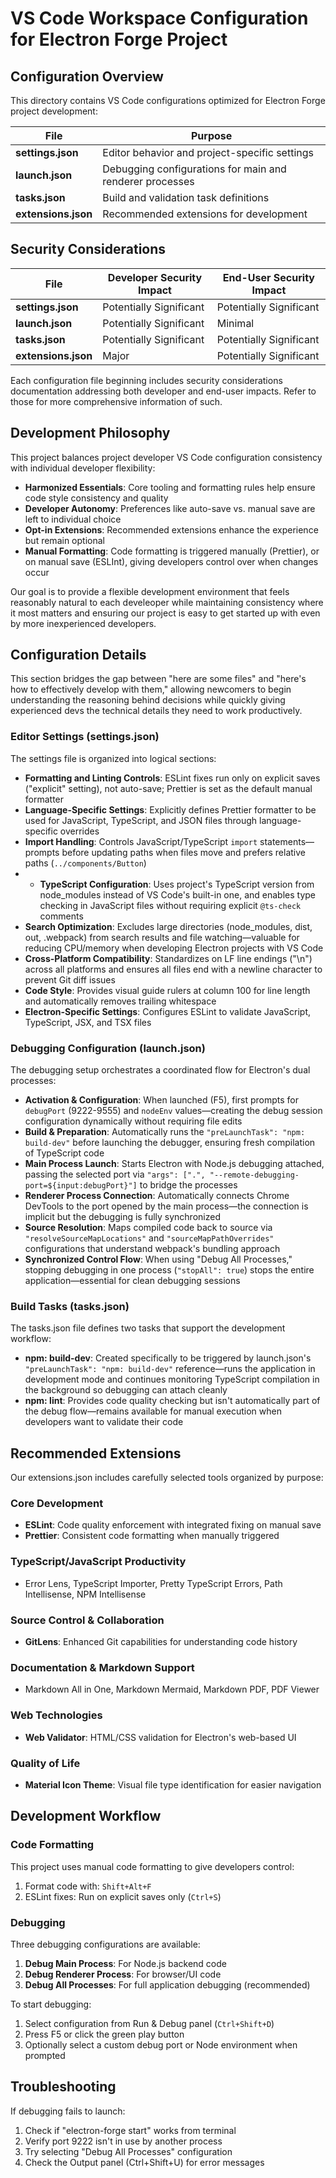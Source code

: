 # VS Code Workspace Configuration for Electron Forge Project

## Configuration Overview

This directory contains VS Code configurations optimized for Electron Forge project development:

| File                | Purpose                                                  |
| ------------------- | -------------------------------------------------------- |
| **settings.json**   | Editor behavior and project-specific settings            |
| **launch.json**     | Debugging configurations for main and renderer processes |
| **tasks.json**      | Build and validation task definitions                    |
| **extensions.json** | Recommended extensions for development                   |

## Security Considerations

| File                | Developer Security Impact | End-User Security Impact |
| ------------------- | ------------------------- | ------------------------ |
| **settings.json**   | Potentially Significant   | Potentially Significant  |
| **launch.json**     | Potentially Significant   | Minimal                  |
| **tasks.json**      | Potentially Significant   | Potentially Significant  |
| **extensions.json** | Major                     | Potentially Significant  |

Each configuration file beginning includes security considerations documentation addressing both developer and end-user impacts. Refer to those for more comprehensive information of such.

## Development Philosophy

This project balances project developer VS Code configuration consistency with individual developer flexibility:

- **Harmonized Essentials**: Core tooling and formatting rules help ensure code style consistency and quality
- **Developer Autonomy**: Preferences like auto-save vs. manual save are left to individual choice
- **Opt-in Extensions**: Recommended extensions enhance the experience but remain optional
- **Manual Formatting**: Code formatting is triggered manually (Prettier), or on manual save (ESLInt), giving developers control over when changes occur

Our goal is to provide a flexible development environment that feels reasonably natural to each develeoper while maintaining consistency where it most matters and ensuring our project is easy to get started up with even by more inexperienced developers.

## Configuration Details

This section bridges the gap between "here are some files" and "here's how to effectively develop with them," allowing newcomers to begin understanding the reasoning behind decisions while quickly giving experienced devs the technical details they need to work productively.

### Editor Settings (settings.json)

The settings file is organized into logical sections:

- **Formatting and Linting Controls**: ESLint fixes run only on explicit saves ("explicit" setting), not auto-save; Prettier is set as the default manual formatter
- **Language-Specific Settings**: Explicitly defines Prettier formatter to be used for JavaScript, TypeScript, and JSON files through language-specific overrides
- **Import Handling**: Controls JavaScript/TypeScript `import` statements—prompts before updating paths when files move and prefers relative paths (`../components/Button`)
- - **TypeScript Configuration**: Uses project's TypeScript version from node_modules instead of VS Code's built-in one, and enables type checking in JavaScript files without requiring explicit `@ts-check` comments
- **Search Optimization**: Excludes large directories (node_modules, dist, out, .webpack) from search results and file watching—valuable for reducing CPU/memory when developing Electron projects with VS Code
- **Cross-Platform Compatibility**: Standardizes on LF line endings ("\n") across all platforms and ensures all files end with a newline character to prevent Git diff issues
- **Code Style**: Provides visual guide rulers at column 100 for line length and automatically removes trailing whitespace
- **Electron-Specific Settings**: Configures ESLint to validate JavaScript, TypeScript, JSX, and TSX files

### Debugging Configuration (launch.json)

The debugging setup orchestrates a coordinated flow for Electron's dual processes:

- **Activation & Configuration**: When launched (F5), first prompts for `debugPort` (9222-9555) and `nodeEnv` values—creating the debug session configuration dynamically without requiring file edits
- **Build & Preparation**: Automatically runs the `"preLaunchTask": "npm: build-dev"` before launching the debugger, ensuring fresh compilation of TypeScript code
- **Main Process Launch**: Starts Electron with Node.js debugging attached, passing the selected port via `"args": [".", "--remote-debugging-port=${input:debugPort}"]` to bridge the processes
- **Renderer Process Connection**: Automatically connects Chrome DevTools to the port opened by the main process—the connection is implicit but the debugging is fully synchronized
- **Source Resolution**: Maps compiled code back to source via `"resolveSourceMapLocations"` and `"sourceMapPathOverrides"` configurations that understand webpack's bundling approach
- **Synchronized Control Flow**: When using "Debug All Processes," stopping debugging in one process (`"stopAll": true`) stops the entire application—essential for clean debugging sessions

### Build Tasks (tasks.json)

The tasks.json file defines two tasks that support the development workflow:

- **npm: build-dev**: Created specifically to be triggered by launch.json's `"preLaunchTask": "npm: build-dev"` reference—runs the application in development mode and continues monitoring TypeScript compilation in the background so debugging can attach cleanly
- **npm: lint**: Provides code quality checking but isn't automatically part of the debug flow—remains available for manual execution when developers want to validate their code

## Recommended Extensions

Our extensions.json includes carefully selected tools organized by purpose:

### Core Development

- **ESLint**: Code quality enforcement with integrated fixing on manual save
- **Prettier**: Consistent code formatting when manually triggered

### TypeScript/JavaScript Productivity

- Error Lens, TypeScript Importer, Pretty TypeScript Errors, Path Intellisense, NPM Intellisense

### Source Control & Collaboration

- **GitLens**: Enhanced Git capabilities for understanding code history

### Documentation & Markdown Support

- Markdown All in One, Markdown Mermaid, Markdown PDF, PDF Viewer

### Web Technologies

- **Web Validator**: HTML/CSS validation for Electron's web-based UI

### Quality of Life

- **Material Icon Theme**: Visual file type identification for easier navigation

## Development Workflow

### Code Formatting

This project uses manual code formatting to give developers control:

1. Format code with: `Shift+Alt+F`
2. ESLint fixes: Run on explicit saves only (`Ctrl+S`)

### Debugging

Three debugging configurations are available:

1. **Debug Main Process**: For Node.js backend code
2. **Debug Renderer Process**: For browser/UI code
3. **Debug All Processes**: For full application debugging (recommended)

To start debugging:

1. Select configuration from Run & Debug panel (`Ctrl+Shift+D`)
2. Press F5 or click the green play button
3. Optionally select a custom debug port or Node environment when prompted

## Troubleshooting

If debugging fails to launch:

1. Check if "electron-forge start" works from terminal
2. Verify port 9222 isn't in use by another process
3. Try selecting "Debug All Processes" configuration
4. Check the Output panel (Ctrl+Shift+U) for error messages
